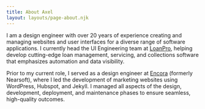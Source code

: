 ```yaml
---
title: About Axel
layout: layouts/page-about.njk
---
```


I am a design engineer with over 20 years of experience creating and managing websites and user interfaces for a diverse range of software applications. I currently head the UI Engineering team at <a href="https://loanpro.io">LoanPro</a>, helping develop cutting-edge loan management, servicing, and collections software that emphasizes automation and data visibility.

Prior to my current role, I served as a design engineer at <a href="https://encora.com">Encora</a> (formerly Nearsoft), where I led the development of marketing websites using WordPress, Hubspot, and Jekyll. I managed all aspects of the design, development, deployment, and maintenance phases to ensure seamless, high-quality outcomes.


